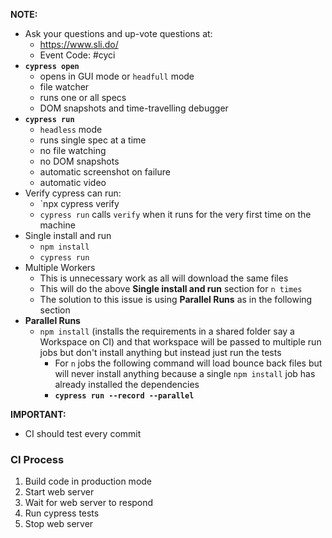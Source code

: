**NOTE:**
- Ask your questions and up-vote questions at:
	- https://www.sli.do/
	- Event Code: #cyci 
- **`cypress open`**
	- opens in GUI mode or `headfull` mode
	- file watcher
	- runs one or all specs
	- DOM snapshots and time-travelling debugger
- **`cypress run`**
	- `headless` mode
	- runs single spec at a time
	- no file watching
	- no DOM snapshots
	- automatic screenshot on failure
	- automatic video
- Verify cypress can run:
	- `npx cypress verify
	- `cypress run` calls `verify` when it runs for the very first time on the machine
- Single install and run
	- `npm install`
	- `cypress run`
- Multiple Workers
	- This is unnecessary work as all will download the same files
	- This will do the above **Single install and run** section for `n times`
	- The solution to this issue is using **Parallel Runs** as in the following section
- **Parallel Runs**
	- `npm install` (installs the requirements in a shared folder say a Workspace on CI) and that workspace will be passed to multiple run jobs but don't install anything but instead just run the tests
		- For `n` jobs the following command will load bounce back files but will never install anything because a single `npm install` job has already installed the dependencies
		- **`cypress run --record --parallel`**

**IMPORTANT:**
- CI should test every commit

### CI Process
1. Build code in production mode
2. Start web server
3. Wait for web server to respond
4. Run cypress tests
5. Stop web server

### 